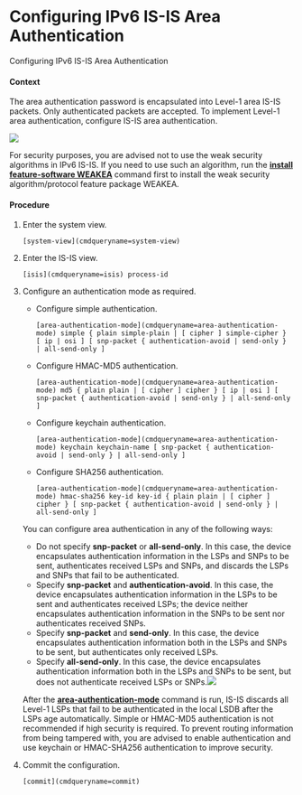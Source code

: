 Configuring IPv6 IS-IS Area Authentication
==========================================

Configuring IPv6 IS-IS Area Authentication

#### Context

The area authentication password is encapsulated into Level-1 area IS-IS packets. Only authenticated packets are accepted. To implement Level-1 area authentication, configure IS-IS area authentication.

![](public_sys-resources/note_3.0-en-us.png) 

For security purposes, you are advised not to use the weak security algorithms in IPv6 IS-IS. If you need to use such an algorithm, run the [**install feature-software WEAKEA**](cmdqueryname=install+feature-software+WEAKEA) command first to install the weak security algorithm/protocol feature package WEAKEA.



#### Procedure

1. Enter the system view.
   
   
   ```
   [system-view](cmdqueryname=system-view)
   ```
2. Enter the IS-IS view.
   
   
   ```
   [isis](cmdqueryname=isis) process-id
   ```
3. Configure an authentication mode as required.
   
   
   * Configure simple authentication.
     ```
     [area-authentication-mode](cmdqueryname=area-authentication-mode) simple { plain simple-plain | [ cipher ] simple-cipher } [ ip | osi ] [ snp-packet { authentication-avoid | send-only } | all-send-only ]
     ```
   * Configure HMAC-MD5 authentication.
     ```
     [area-authentication-mode](cmdqueryname=area-authentication-mode) md5 { plain plain | [ cipher ] cipher } [ ip | osi ] [ snp-packet { authentication-avoid | send-only } | all-send-only ]
     ```
   * Configure keychain authentication.
     ```
     [area-authentication-mode](cmdqueryname=area-authentication-mode) keychain keychain-name [ snp-packet { authentication-avoid | send-only } | all-send-only ]
     ```
   * Configure SHA256 authentication.
     ```
     [area-authentication-mode](cmdqueryname=area-authentication-mode) hmac-sha256 key-id key-id { plain plain | [ cipher ] cipher } [ snp-packet { authentication-avoid | send-only } | all-send-only ]
     ```
   
   
   
   You can configure area authentication in any of the following ways:
   
   * Do not specify **snp-packet** or **all-send-only**. In this case, the device encapsulates authentication information in the LSPs and SNPs to be sent, authenticates received LSPs and SNPs, and discards the LSPs and SNPs that fail to be authenticated.
   * Specify **snp-packet** and **authentication-avoid**. In this case, the device encapsulates authentication information in the LSPs to be sent and authenticates received LSPs; the device neither encapsulates authentication information in the SNPs to be sent nor authenticates received SNPs.
   * Specify **snp-packet** and **send-only**. In this case, the device encapsulates authentication information both in the LSPs and SNPs to be sent, but authenticates only received LSPs.
   * Specify **all-send-only**. In this case, the device encapsulates authentication information both in the LSPs and SNPs to be sent, but does not authenticate received LSPs or SNPs.![](public_sys-resources/notice_3.0-en-us.png) 
   
   After the [**area-authentication-mode**](cmdqueryname=area-authentication-mode) command is run, IS-IS discards all Level-1 LSPs that fail to be authenticated in the local LSDB after the LSPs age automatically. Simple or HMAC-MD5 authentication is not recommended if high security is required. To prevent routing information from being tampered with, you are advised to enable authentication and use keychain or HMAC-SHA256 authentication to improve security.
4. Commit the configuration.
   
   
   ```
   [commit](cmdqueryname=commit)
   ```
